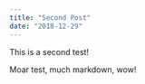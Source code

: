 ```yaml
---
title: "Second Post"
date: "2018-12-29"
---
```


This is a second test!

Moar test, much markdown, wow!